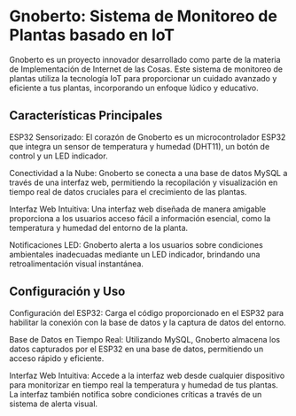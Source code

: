 # Gnoberto: Sistema de Monitoreo de Plantas basado en IoT


Gnoberto es un proyecto innovador desarrollado como parte de la materia de Implementación de Internet de las Cosas. Este sistema de monitoreo de plantas utiliza la tecnología IoT para proporcionar un cuidado avanzado y eficiente a tus plantas, incorporando un enfoque lúdico y educativo.

## Características Principales
ESP32 Sensorizado: El corazón de Gnoberto es un microcontrolador ESP32 que integra un sensor de temperatura y humedad (DHT11), un botón de control y un LED indicador.

Conectividad a la Nube: Gnoberto se conecta a una base de datos MySQL a través de una interfaz web, permitiendo la recopilación y visualización en tiempo real de datos cruciales para el crecimiento de las plantas.

Interfaz Web Intuitiva: Una interfaz web diseñada de manera amigable proporciona a los usuarios acceso fácil a información esencial, como la temperatura y humedad del entorno de la planta.

Notificaciones LED: Gnoberto alerta a los usuarios sobre condiciones ambientales inadecuadas mediante un LED indicador, brindando una retroalimentación visual instantánea.

## Configuración y Uso
Configuración del ESP32: Carga el código proporcionado en el ESP32 para habilitar la conexión con la base de datos y la captura de datos del entorno.

Base de Datos en Tiempo Real: Utilizando MySQL, Gnoberto almacena los datos capturados por el ESP32 en una base de datos, permitiendo un acceso rápido y eficiente.

Interfaz Web Intuitiva: Accede a la interfaz web desde cualquier dispositivo para monitorizar en tiempo real la temperatura y humedad de tus plantas. La interfaz también notifica sobre condiciones críticas a través de un sistema de alerta visual.
